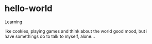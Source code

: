 # hello-world

Learning 

like cookies, playing games and think about the world
good mood, but i have somethings do to
talk to myself, alone...
